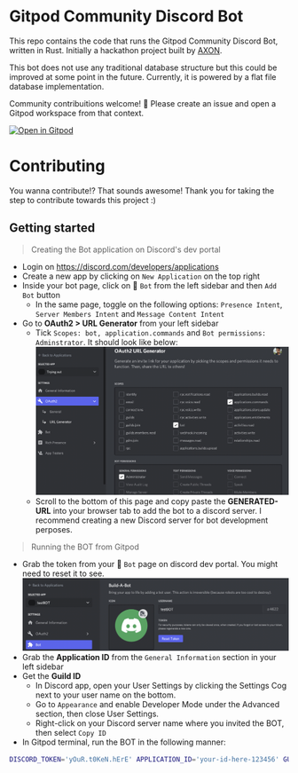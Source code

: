 # Gitpod Community Discord Bot

This repo contains the code that runs the Gitpod Community Discord Bot, written in Rust. Initially a hackathon project built by [AXON](https://github.com/axonasif).

This bot does not use any traditional database structure but this could be improved at some point in the future. Currently, it is powered by a flat file database implementation.

Community contribuitions welcome! 🧡 Please create an issue and open a Gitpod workspace from that context.

[![Open in Gitpod](https://gitpod.io/button/open-in-gitpod.svg)](https://gitpod.io/#https://github.com/gitpod-io/optimus)

# Contributing

You wanna contribute!? That sounds awesome! Thank you for taking the step to contribute towards this project :)

## Getting started

> Creating the Bot application on Discord's dev portal
- Login on https://discord.com/developers/applications
- Create a new app by clicking on `New Application` on the top right
- Inside your bot page, click on 🧩 `Bot` from the left sidebar and then `Add Bot` button
    - In the same page, toggle on the following options: `Presence Intent`, `Server Members Intent` and `Message Content Intent`
- Go to **OAuth2 > URL Generator** from your left sidebar
    - Tick `Scopes: bot, application.commands` and `Bot permissions: Adminstrator`. It should look like below:
    ![OAuth2 example](/.assets/oauth2_example.png)
    - Scroll to the bottom of this page and copy paste the **GENERATED-URL** into your browser tab to add the bot to a discord server. I recommend creating a new Discord server for bot development perposes.

> Running the BOT from Gitpod

- Grab the token from your 🧩 `Bot` page on discord dev portal. You might need to reset it to see.
![bot token](/.assets/bot_token_example.png)
- Grab the **Application ID** from the `General Information` section in your left sidebar
- Get the **Guild ID**
    - In Discord app, open your User Settings by clicking the Settings Cog next to your user name on the bottom.
    - Go to `Appearance` and enable Developer Mode under the Advanced section, then close User Settings.
    - Right-click on your Discord server name where you invited the BOT, then select `Copy ID`
- In Gitpod terminal, run the BOT in the following manner:
```bash
DISCORD_TOKEN='yOuR.t0KeN.hErE' APPLICATION_ID='your-id-here-123456' GUILD_ID='your-discord-server-id-123456' cargo run
```